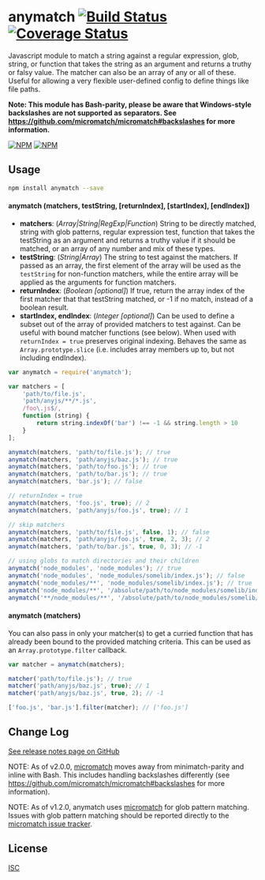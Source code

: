 anymatch [![Build Status](https://travis-ci.org/micromatch/anymatch.svg?branch=master)](https://travis-ci.org/micromatch/anymatch) [![Coverage Status](https://img.shields.io/coveralls/micromatch/anymatch.svg?branch=master)](https://coveralls.io/r/micromatch/anymatch?branch=master)
======
Javascript module to match a string against a regular expression, glob, string,
or function that takes the string as an argument and returns a truthy or falsy
value. The matcher can also be an array of any or all of these. Useful for
allowing a very flexible user-defined config to define things like file paths.

__Note: This module has Bash-parity, please be aware that Windows-style backslashes are not supported as separators. See https://github.com/micromatch/micromatch#backslashes for more information.__

[![NPM](https://nodei.co/npm/anymatch.png?downloads=true&downloadRank=true&stars=true)](https://nodei.co/npm/anymatch/)
[![NPM](https://nodei.co/npm-dl/anymatch.png?height=3&months=9)](https://nodei.co/npm-dl/anymatch/)

Usage
-----
```sh
npm install anymatch --save
```

#### anymatch (matchers, testString, [returnIndex], [startIndex], [endIndex])
* __matchers__: (_Array|String|RegExp|Function_)
String to be directly matched, string with glob patterns, regular expression
test, function that takes the testString as an argument and returns a truthy
value if it should be matched, or an array of any number and mix of these types.
* __testString__: (_String|Array_) The string to test against the matchers. If
passed as an array, the first element of the array will be used as the
`testString` for non-function matchers, while the entire array will be applied
as the arguments for function matchers.
* __returnIndex__: (_Boolean [optional]_) If true, return the array index of
the first matcher that that testString matched, or -1 if no match, instead of a
boolean result.
* __startIndex, endIndex__: (_Integer [optional]_) Can be used to define a
subset out of the array of provided matchers to test against. Can be useful
with bound matcher functions (see below). When used with `returnIndex = true`
preserves original indexing. Behaves the same as `Array.prototype.slice` (i.e.
includes array members up to, but not including endIndex).

```js
var anymatch = require('anymatch');

var matchers = [
	'path/to/file.js',
	'path/anyjs/**/*.js',
	/foo\.js$/,
	function (string) {
		return string.indexOf('bar') !== -1 && string.length > 10
	}
];

anymatch(matchers, 'path/to/file.js'); // true
anymatch(matchers, 'path/anyjs/baz.js'); // true
anymatch(matchers, 'path/to/foo.js'); // true
anymatch(matchers, 'path/to/bar.js'); // true
anymatch(matchers, 'bar.js'); // false

// returnIndex = true
anymatch(matchers, 'foo.js', true); // 2
anymatch(matchers, 'path/anyjs/foo.js', true); // 1

// skip matchers
anymatch(matchers, 'path/to/file.js', false, 1); // false
anymatch(matchers, 'path/anyjs/foo.js', true, 2, 3); // 2
anymatch(matchers, 'path/to/bar.js', true, 0, 3); // -1

// using globs to match directories and their children
anymatch('node_modules', 'node_modules'); // true
anymatch('node_modules', 'node_modules/somelib/index.js'); // false
anymatch('node_modules/**', 'node_modules/somelib/index.js'); // true
anymatch('node_modules/**', '/absolute/path/to/node_modules/somelib/index.js'); // false
anymatch('**/node_modules/**', '/absolute/path/to/node_modules/somelib/index.js'); // true
```

#### anymatch (matchers)
You can also pass in only your matcher(s) to get a curried function that has
already been bound to the provided matching criteria. This can be used as an
`Array.prototype.filter` callback.

```js
var matcher = anymatch(matchers);

matcher('path/to/file.js'); // true
matcher('path/anyjs/baz.js', true); // 1
matcher('path/anyjs/baz.js', true, 2); // -1

['foo.js', 'bar.js'].filter(matcher); // ['foo.js']
```

Change Log
----------
[See release notes page on GitHub](https://github.com/micromatch/anymatch/releases)

NOTE: As of v2.0.0, [micromatch](https://github.com/jonschlinkert/micromatch) moves away from minimatch-parity and inline with Bash. This includes handling backslashes differently (see https://github.com/micromatch/micromatch#backslashes for more information).

NOTE: As of v1.2.0, anymatch uses [micromatch](https://github.com/jonschlinkert/micromatch)
for glob pattern matching. Issues with glob pattern matching should be
reported directly to the [micromatch issue tracker](https://github.com/jonschlinkert/micromatch/issues).

License
-------
[ISC](https://raw.github.com/micromatch/anymatch/master/LICENSE)

